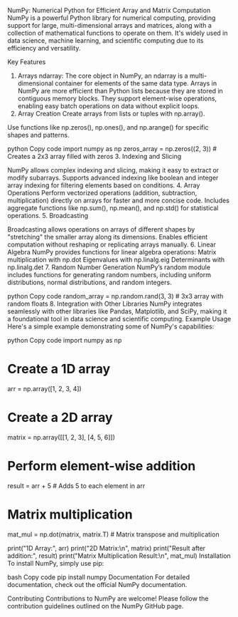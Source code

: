 NumPy: Numerical Python for Efficient Array and Matrix Computation
NumPy is a powerful Python library for numerical computing, providing support for large, multi-dimensional arrays and matrices, along with a collection of mathematical functions to operate on them. It's widely used in data science, machine learning, and scientific computing due to its efficiency and versatility.

Key Features
1. Arrays
ndarray: The core object in NumPy, an ndarray is a multi-dimensional container for elements of the same data type.
Arrays in NumPy are more efficient than Python lists because they are stored in contiguous memory blocks.
They support element-wise operations, enabling easy batch operations on data without explicit loops.
2. Array Creation
Create arrays from lists or tuples with np.array().

Use functions like np.zeros(), np.ones(), and np.arange() for specific shapes and patterns.

python
Copy code
import numpy as np
zeros_array = np.zeros((2, 3))  # Creates a 2x3 array filled with zeros
3. Indexing and Slicing

NumPy allows complex indexing and slicing, making it easy to extract or modify subarrays.
Supports advanced indexing like boolean and integer array indexing for filtering elements based on conditions.
4. Array Operations
Perform vectorized operations (addition, subtraction, multiplication) directly on arrays for faster and more concise code.
Includes aggregate functions like np.sum(), np.mean(), and np.std() for statistical operations.
5. Broadcasting

Broadcasting allows operations on arrays of different shapes by "stretching" the smaller array along its dimensions.
Enables efficient computation without reshaping or replicating arrays manually.
6. Linear Algebra
NumPy provides functions for linear algebra operations:
Matrix multiplication with np.dot
Eigenvalues with np.linalg.eig
Determinants with np.linalg.det
7. Random Number Generation
NumPy’s random module includes functions for generating random numbers, including uniform distributions, normal distributions, and random integers.

python
Copy code
random_array = np.random.rand(3, 3)  # 3x3 array with random floats
8. Integration with Other Libraries
NumPy integrates seamlessly with other libraries like Pandas, Matplotlib, and SciPy, making it a foundational tool in data science and scientific computing.
Example Usage
Here's a simple example demonstrating some of NumPy's capabilities:

python
Copy code
import numpy as np

# Create a 1D array
arr = np.array([1, 2, 3, 4])

# Create a 2D array
matrix = np.array([[1, 2, 3], [4, 5, 6]])

# Perform element-wise addition
result = arr + 5  # Adds 5 to each element in arr

# Matrix multiplication
mat_mul = np.dot(matrix, matrix.T)  # Matrix transpose and multiplication

print("1D Array:", arr)
print("2D Matrix:\n", matrix)
print("Result after addition:", result)
print("Matrix Multiplication Result:\n", mat_mul)
Installation
To install NumPy, simply use pip:

bash
Copy code
pip install numpy
Documentation
For detailed documentation, check out the official NumPy documentation.

Contributing
Contributions to NumPy are welcome! Please follow the contribution guidelines outlined on the NumPy GitHub page.
